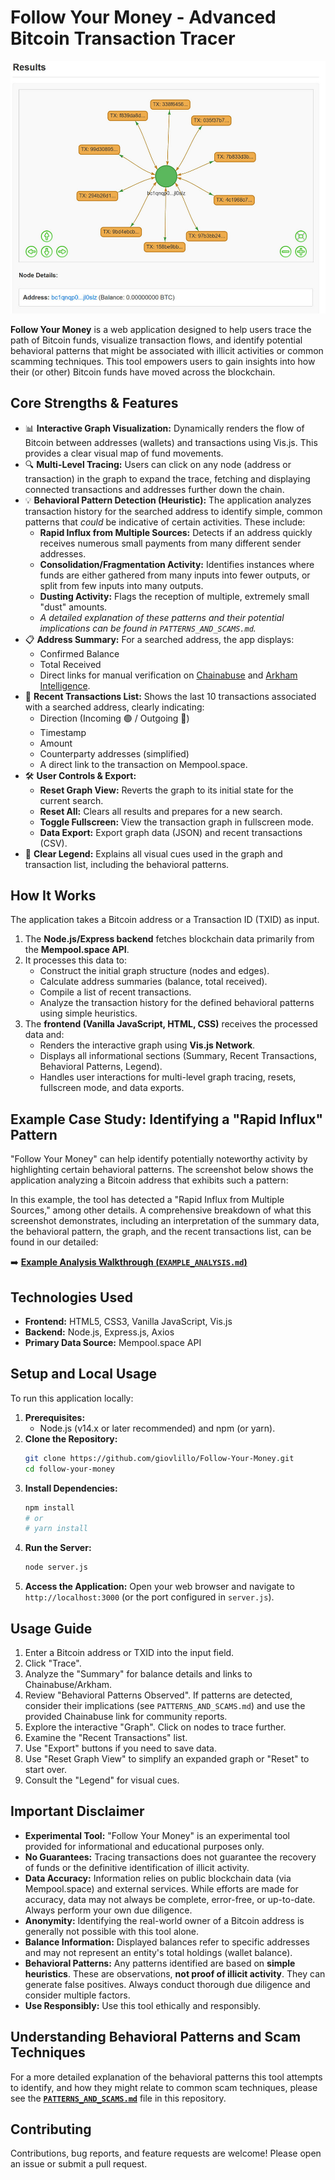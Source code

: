 # Follow Your Money - Advanced Bitcoin Transaction Tracer

![Follow Your Money - Main Interface](https://github.com/giovlillo/Follow-Your-Money/blob/main/images/FYM_graph.jpg?raw=true)

**Follow Your Money** is a web application designed to help users trace the path of Bitcoin funds, visualize transaction flows, and identify potential behavioral patterns that might be associated with illicit activities or common scamming techniques. This tool empowers users to gain insights into how their (or other) Bitcoin funds have moved across the blockchain.

## Core Strengths & Features

*   📊 **Interactive Graph Visualization:** Dynamically renders the flow of Bitcoin between addresses (wallets) and transactions using Vis.js. This provides a clear visual map of fund movements.
*   🔍 **Multi-Level Tracing:** Users can click on any node (address or transaction) in the graph to expand the trace, fetching and displaying connected transactions and addresses further down the chain.
*   💡 **Behavioral Pattern Detection (Heuristic):** The application analyzes transaction history for the searched address to identify simple, common patterns that *could* be indicative of certain activities. These include:
    *   **Rapid Influx from Multiple Sources:** Detects if an address quickly receives numerous small payments from many different sender addresses.
    *   **Consolidation/Fragmentation Activity:** Identifies instances where funds are either gathered from many inputs into fewer outputs, or split from few inputs into many outputs.
    *   **Dusting Activity:** Flags the reception of multiple, extremely small "dust" amounts.
    *   *A detailed explanation of these patterns and their potential implications can be found in `PATTERNS_AND_SCAMS.md`.*
*   📋 **Address Summary:** For a searched address, the app displays:
    *   Confirmed Balance
    *   Total Received
    *   Direct links for manual verification on [Chainabuse](https://chainabuse.com) and [Arkham Intelligence](https://platform.arkhamintelligence.com).
*   📜 **Recent Transactions List:** Shows the last 10 transactions associated with a searched address, clearly indicating:
    *   Direction (Incoming 🟢 / Outgoing 🔴)
    *   Timestamp
    *   Amount
    *   Counterparty addresses (simplified)
    *   A direct link to the transaction on Mempool.space.
*   🛠️ **User Controls & Export:**
    *   **Reset Graph View:** Reverts the graph to its initial state for the current search.
    *   **Reset All:** Clears all results and prepares for a new search.
    *   **Toggle Fullscreen:** View the transaction graph in fullscreen mode.
    *   **Data Export:** Export graph data (JSON) and recent transactions (CSV).
*   📖 **Clear Legend:** Explains all visual cues used in the graph and transaction list, including the behavioral patterns.

## How It Works

The application takes a Bitcoin address or a Transaction ID (TXID) as input.
1.  The **Node.js/Express backend** fetches blockchain data primarily from the **Mempool.space API**.
2.  It processes this data to:
    *   Construct the initial graph structure (nodes and edges).
    *   Calculate address summaries (balance, total received).
    *   Compile a list of recent transactions.
    *   Analyze the transaction history for the defined behavioral patterns using simple heuristics.
3.  The **frontend (Vanilla JavaScript, HTML, CSS)** receives the processed data and:
    *   Renders the interactive graph using **Vis.js Network**.
    *   Displays all informational sections (Summary, Recent Transactions, Behavioral Patterns, Legend).
    *   Handles user interactions for multi-level graph tracing, resets, fullscreen mode, and data exports.

## Example Case Study: Identifying a "Rapid Influx" Pattern

"Follow Your Money" can help identify potentially noteworthy activity by highlighting certain behavioral patterns. The screenshot below shows the application analyzing a Bitcoin address that exhibits such a pattern:

In this example, the tool has detected a "Rapid Influx from Multiple Sources," among other details. A comprehensive breakdown of what this screenshot demonstrates, including an interpretation of the summary data, the behavioral pattern, the graph, and the recent transactions list, can be found in our detailed:

➡️ **[Example Analysis Walkthrough (`EXAMPLE_ANALYSIS.md`)](EXAMPLE_ANALYSIS.md)**

## Technologies Used

*   **Frontend:** HTML5, CSS3, Vanilla JavaScript, Vis.js
*   **Backend:** Node.js, Express.js, Axios
*   **Primary Data Source:** Mempool.space API

## Setup and Local Usage

To run this application locally:

1.  **Prerequisites:**
    *   Node.js (v14.x or later recommended) and npm (or yarn).
2.  **Clone the Repository:**
    ```bash
    git clone https://github.com/giovlillo/Follow-Your-Money.git
    cd follow-your-money
    ```
3.  **Install Dependencies:**
    ```bash
    npm install
    # or
    # yarn install
    ```
4.  **Run the Server:**
    ```bash
    node server.js
    ```
5.  **Access the Application:**
    Open your web browser and navigate to `http://localhost:3000` (or the port configured in `server.js`).

## Usage Guide

1.  Enter a Bitcoin address or TXID into the input field.
2.  Click "Trace".
3.  Analyze the "Summary" for balance details and links to Chainabuse/Arkham.
4.  Review "Behavioral Patterns Observed". If patterns are detected, consider their implications (see `PATTERNS_AND_SCAMS.md`) and use the provided Chainabuse link for community reports.
5.  Explore the interactive "Graph". Click on nodes to trace further.
6.  Examine the "Recent Transactions" list.
7.  Use "Export" buttons if you need to save data.
8.  Use "Reset Graph View" to simplify an expanded graph or "Reset" to start over.
9.  Consult the "Legend" for visual cues.

## Important Disclaimer

*   **Experimental Tool:** "Follow Your Money" is an experimental tool provided for informational and educational purposes only.
*   **No Guarantees:** Tracing transactions does not guarantee the recovery of funds or the definitive identification of illicit activity.
*   **Data Accuracy:** Information relies on public blockchain data (via Mempool.space) and external services. While efforts are made for accuracy, data may not always be complete, error-free, or up-to-date. Always perform your own due diligence.
*   **Anonymity:** Identifying the real-world owner of a Bitcoin address is generally not possible with this tool alone.
*   **Balance Information:** Displayed balances refer to specific addresses and may not represent an entity's total holdings (wallet balance).
*   **Behavioral Patterns:** Any patterns identified are based on **simple heuristics**. These are observations, **not proof of illicit activity**. They can generate false positives. Always conduct thorough due diligence and consider multiple factors.
*   **Use Responsibly:** Use this tool ethically and responsibly.

## Understanding Behavioral Patterns and Scam Techniques

For a more detailed explanation of the behavioral patterns this tool attempts to identify, and how they might relate to common scam techniques, please see the **[`PATTERNS_AND_SCAMS.md`](PATTERNS_AND_SCAMS.md)** file in this repository.

## Contributing

Contributions, bug reports, and feature requests are welcome! Please open an issue or submit a pull request.
